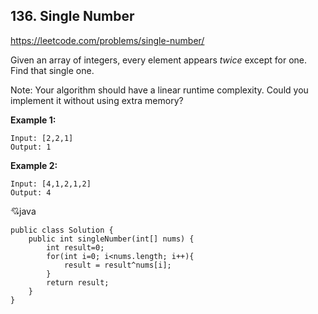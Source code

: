 ## 136. Single Number
https://leetcode.com/problems/single-number/

Given an array of integers, every element appears *twice* except for one. Find that single one.

Note:
Your algorithm should have a linear runtime complexity. Could you implement it without using extra memory?

**Example 1:**
	
	Input: [2,2,1]
	Output: 1

**Example 2:**

	Input: [4,1,2,1,2]
	Output: 4

:cupid:java
	
	public class Solution {
	    public int singleNumber(int[] nums) {
	        int result=0;
	        for(int i=0; i<nums.length; i++){
	            result = result^nums[i];
	        }
	        return result;
	    }
	}
